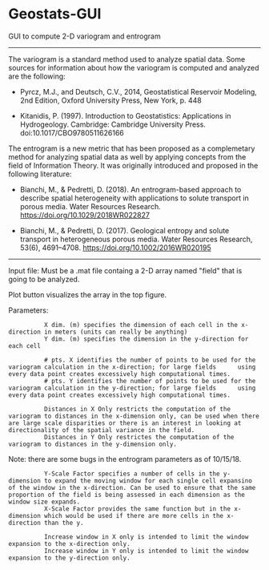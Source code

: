 # Geostats-GUI
GUI to compute 2-D variogram and entrogram

------------------------------------------------------------------------------------------------------------------------------------------

The variogram is a standard method used to analyze spatial data. Some sources for information about how the variogram is computed and analyzed are the following:

- Pyrcz, M.J., and Deutsch, C.V., 2014, Geostatistical Reservoir Modeling, 2nd Edition, Oxford University Press, New York, p. 448

- Kitanidis, P. (1997). Introduction to Geostatistics: Applications in Hydrogeology. Cambridge: Cambridge University Press. doi:10.1017/CBO9780511626166

The entrogram is a new metric that has been proposed as a complemetary method for analyzing spatial data as well by applying concepts from the field of Information Theory. It was originally introduced and proposed in the following literature:

- Bianchi, M., & Pedretti, D. (2018). An entrogram-based approach to describe spatial heterogeneity with applications to solute transport in porous media. Water Resources Research. https://doi.org/10.1029/2018WR022827

- Bianchi, M., & Pedretti, D. (2017). Geological entropy and solute transport in heterogeneous porous media. Water Resources Research, 53(6), 4691–4708. https://doi.org/10.1002/2016WR020195

------------------------------------------------------------------------------------------------------------------------------------------

Input file:
              Must be a .mat file containg a 2-D array named "field" that is going to be analyzed.
      
Plot button visualizes the array in the top figure.

Parameters:
              
              X dim. (m) specifies the dimension of each cell in the x-direction in meters (units can really be anything)
              Y dim. (m) specifies the dimension in the y-direction for each cell
              
              # pts. X identifies the number of points to be used for the variogram calculation in the x-direction; for large fields      using every data point creates excessively high computational times.
              # pts. Y identifies the number of points to be used for the variogram calculation in the y-direction; for large fields      using every data point creates excessively high computational times.
              
              Distances in X Only restricts the computation of the variogram to distances in the x-dimension only, can be used when there are large scale disparities or there is an interest in looking at directionality of the spatial variance in the field. 
              Distances in Y Only restrictes the computation of the variogram to distances in the y-dimension only.
              
Note: there are some bugs in the entrogram parameters as of 10/15/18.
              
              Y-Scale Factor specifies a number of cells in the y-dimension to expand the moving window for each single cell expansino of the window in the x-direction. Can be used to ensure that the same proportion of the field is being assessed in each dimension as the window size expands. 
              X-Scale Factor provides the same function but in the x-dimension which would be used if there are more cells in the x-direction than the y.
              
              Increase window in X only is intended to limit the window expansion to the x-direction only.
              Increase window in Y only is intended to limit the window expansion to the y-direction only.
              
              
              
              
